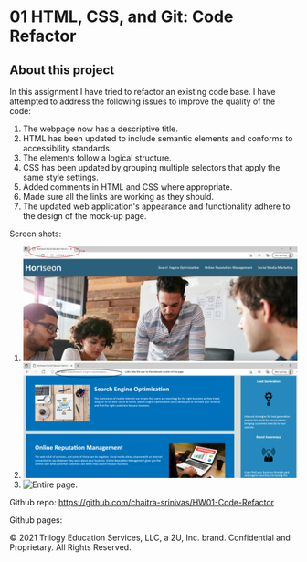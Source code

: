 # 01 HTML, CSS, and Git: Code Refactor

## About this project

In this assignment I have tried to refactor an existing code base. I have attempted to address the following issues to improve the quality of the code:
1. The webpage now has a descriptive title.
2. HTML has been updated to include semantic elements and conforms to accessibility standards.
3. The elements follow a logical structure.
4. CSS has been updated by grouping multiple selectors that apply the same style settings.
5. Added comments in HTML and CSS where appropriate.
6. Made sure all the links are working as they should.
7. The updated web application's appearance and functionality adhere to the design of the mock-up page.


Screen shots:
1. ![Title page.](./Assets/Titlepage.png)
2. ![Links working.](./Assets/WorkingLinks.png)
3. ![Entire page.](./Assets/EntirePage.png)


Github repo:
https://github.com/chaitra-srinivas/HW01-Code-Refactor

Github pages:




© 2021 Trilogy Education Services, LLC, a 2U, Inc. brand. Confidential and Proprietary. All Rights Reserved.
